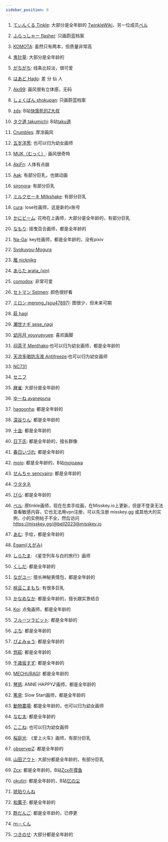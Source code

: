 ```yaml
---
sidebar_position: 0
---
```


1. [てぃんくる Tinkle](https://x.com/mubialice/media): 大部分是全年龄的 [TwinkleWiki](https://twinkle.kikkaai.com/)，另一位成员[ベル](./46-50)

2. [ふらっしゃー flasher](https://www.pixiv.net/users/102659495/illustrations): 只画蔚蓝档案

3. [KOMOTA](https://www.pixiv.net/users/17532381/illustrations): 虽然只有两本，但质量非常高

4. [鬼针草](https://www.pixiv.net/users/6049901/illustrations): 大部分是全年龄的

5. [がちがち](https://www.pixiv.net/users/41989573/illustrations): 线条比较淡，很可爱

6. [はあど Hado](https://www.pixiv.net/users/18934609/illustrations): 差 分 仙 人

7. [Aki99](https://www.pixiv.net/users/24992801/illustrations): 画风很有立体感，无码

8. [しょくぱん shokupan](https://www.pixiv.net/users/1168970/illustrations): 只画蔚蓝档案

9. [zds](https://www.pixiv.net/users/14094820/illustrations): B站[快饿死的Z大叔](https://space.bilibili.com/5776406/dynamic)

10. [タク道 takumichi](https://www.pixiv.net/users/7774279/illustrations): B站[taku道](https://space.bilibili.com/1926687)

11. [Crumbles](https://www.pixiv.net/users/40169508/illustrations): 厚涂画风

12. [五岁洋葱](https://www.pixiv.net/users/28184282/illustrations): 也可以归为幼女画师

13. [MUK（むっく）](https://www.pixiv.net/users/4234383/illustrations): 画风很奇特

14. [AkiFn](https://www.pixiv.net/users/3231927/illustrations): 人体有点崩

15. [Aak](https://www.pixiv.net/users/22601389/illustrations): 有部分巨乳，也做动画

16. [sironora](https://www.pixiv.net/users/13000627/illustrations): 有部分巨乳

17. [ミルクセーキ Milkshake](https://www.pixiv.net/users/569672/illustrations): 有部分巨乳

18. [cura](https://x.com/curacuracura/media): lose社画师，这是新的x账号

19. [かにビーム](https://www.pixiv.net/users/3439325/illustrations): 花吻在上画师，大部分是全年龄的，有部分巨乳

20. [なもり](https://x.com/_namori_/media): 摇曳百合画师，都是全年龄的

21. [Na-Ga](https://x.com/iktd13_/media): key社画师，都是全年龄的，没有pixiv

22. [Syokuyou-Mogura](https://www.pixiv.net/users/579672/illustrations)

23. [雁 nicknikg](https://www.pixiv.net/users/577076/illustrations)

24. [あらた arata_(xin)](https://www.pixiv.net/users/7724185/illustrations)

25. [comodox](https://www.pixiv.net/users/4252792/illustrations): 非常可爱

26. [セトマン Setmen](https://www.pixiv.net/users/7075448/illustrations): 颜色很好看

27. [ミロン merong_(sou47897)](https://www.pixiv.net/users/4331651/illustrations): 图很少，但未来可期

28. [萩 hagi](https://www.pixiv.net/users/66371932/illustrations)

29. [瀬世ナギ sese_nagi](https://www.pixiv.net/users/63958228/illustrations)

30. [幼月月 youyueyuee](https://www.pixiv.net/users/10344581/illustrations): 喜欢画脚

31. [闷茶子 Menthako](https://www.pixiv.net/users/5373467/illustrations):也可以归为幼女画师，都是全年龄的

32. [天凉多喝防冻液 Antifreeze](https://www.pixiv.net/users/15849699/illustrations):也可以归为幼女画师

33. [NC731](https://www.pixiv.net/users/3372346/illustrations)

34. [セニフ](https://www.pixiv.net/users/4272325/illustrations)

35. [麻雀](https://www.pixiv.net/users/87833254/illustrations): 大部分是全年龄的

36. [ゆーね ayanepuna](https://www.pixiv.net/users/1308869/illustrations)

37. [hagoonha](https://www.pixiv.net/users/37929892/illustrations): 都是全年龄的

38. [深谷りん](https://www.pixiv.net/users/76840940/illustrations): 都是全年龄的

39. [十韭](https://www.pixiv.net/users/42973578/illustrations): 都是全年龄的

40. [日下氏](https://www.pixiv.net/users/29942/illustrations): 都是全年龄的，擅长群像

41. [春日いづれ](https://www.pixiv.net/users/755446/illustrations): 都是全年龄的

42. [mojo](https://www.pixiv.net/users/94576902/illustrations): 都是全年龄的，B站[mojoawa](https://space.bilibili.com/281577872)

43. [せんちゃ sencyairo](https://www.pixiv.net/users/3388329/illustrations): 都是全年龄的

44. [ウタタネ](https://www.pixiv.net/users/12713181/illustrations)

45. [ぴら](https://www.pixiv.net/users/597447/illustrations): 都是全年龄的

46. [ベル](https://www.pixiv.net/users/2998007/illustrations): 原tinkle画师，现在在卖手绘画，在Misskey.io上更新，但是不登录无法查看敏感内容，它也无法用vpn注册，可以先注册 misskey.gg 或其他大的实例，小的实例帖子不全，然后访问 https://misskey.gg/@bell2023@misskey.io

47. [あむ](https://www.pixiv.net/users/1572639/illustrations): 手绘，都是全年龄的

48. [Egami(えがみ)](https://www.pixiv.net/users/64390150/illustrations)

49. [しらたま](https://www.pixiv.net/users/705370/illustrations): 《星空列车与白的旅行》画师

50. [くしだ](https://www.pixiv.net/users/11441042/illustrations): 都是全年龄的

51. [ながユー](https://www.pixiv.net/users/2509595/illustrations): 擅长神秘表情包，都是全年龄的

52. [桃豆こまもち](https://www.pixiv.net/users/42658805/illustrations): 有很多巨乳

53. [かなめなか](https://www.pixiv.net/users/28246124/illustrations): 都是全年龄的，擅长跟实景结合

54. [Koi](https://www.pixiv.net/users/330328/illustrations): 点兔画师，都是全年龄的

55. [フルーツラビット](https://www.pixiv.net/users/14171585/illustrations): 都是全年龄的

56. [ぶち](https://www.pixiv.net/users/41545673/illustrations): 都是全年龄的

57. [ぴよみゅう](https://www.pixiv.net/users/12838739/illustrations): 都是全年龄的

58. [悠萩](https://x.com/yuuhagi/media): 都是全年龄的

59. [千歳坂すず](https://www.pixiv.net/users/15956/illustrations): 都是全年龄的

60. [MECHURAGI](https://www.pixiv.net/users/3290757/illustrations): 都是全年龄的

61. [琴慈](https://x.com/cotoji_69/media): ANNE HAPPY♪画师，都是全年龄的

62. [篤見](https://x.com/1093yuiko/media): Slow Start画师，都是全年龄的

63. [動物農場](https://www.pixiv.net/users/32369927/illustrations): 都是全年龄的，也可以归为幼女画师

64. [なむ太](https://x.com/namu_t22/media): 都是全年龄的

65. [ここね](https://www.pixiv.net/users/20898295/illustrations): 也可以归为幼女画师

66. [桜庭光](https://www.pixiv.net/users/1423422/illustrations): 《爱上火车》画师，有部分巨乳

67. [observerZ](https://www.pixiv.net/users/19932/illustrations): 都是全年龄的

68. [山田アウト](https://www.pixiv.net/users/54367082/illustrations): 大部分都是全年龄的，有部分巨乳

69. [Zcx](https://www.pixiv.net/users/76249990/illustrations): 都是全年龄的，B站[Zcx在摸鱼](https://space.bilibili.com/346043437/upload/opus)

70. [okutiri](https://www.pixiv.net/users/15185054/illustrations): 都是全年龄的，B站[忆の尘](https://space.bilibili.com/27512611/dynamic)

71. [琥珀りんね](https://www.pixiv.net/users/79669498/illustrations)

72. [和菓子](https://x.com/wagashi928/media): 都是全年龄的

73. [酢だんご](https://x.com/_sudango/media): 都是全年龄的，已停更

74. [ｍ－くん](https://www.pixiv.net/users/899657/illustrations)

75. [つきのせ](https://www.pixiv.net/users/16680909/illustrations): 大部分都是全年龄的
